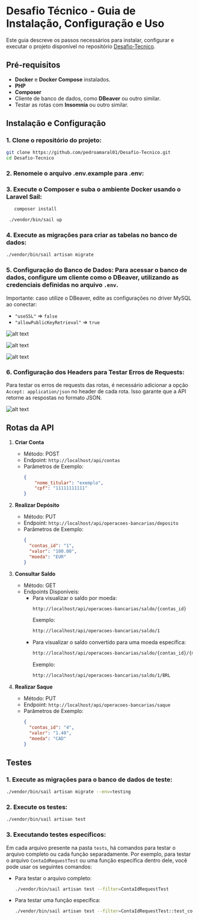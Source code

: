 # Desafio Técnico - Guia de Instalação, Configuração e Uso

Este guia descreve os passos necessários para instalar, configurar e executar o projeto disponível no repositório [Desafio-Tecnico](https://github.com/pedroamaral01/Desafio-Tecnico).

## Pré-requisitos

- **Docker** e **Docker Compose** instalados.
- **PHP**
- **Composer**
- Cliente de banco de dados, como **DBeaver** ou outro similar.
- Testar as rotas com **Insomnia** ou outro similar.

## Instalação e Configuração

### 1. Clone o repositório do projeto:

   ```bash
   git clone https://github.com/pedroamaral01/Desafio-Tecnico.git
   cd Desafio-Tecnico
   ```

### 2. Renomeie o arquivo .env.example para .env:

### 3. Execute o Composer e suba o ambiente Docker usando o Laravel Sail:

```bash
   composer install
   ```
  ```bash
   ./vendor/bin/sail up
   ```

### 4. Execute as migrações para criar as tabelas no banco de dados:

   ```bash
   ./vendor/bin/sail artisan migrate
   ```

### 5. Configuração do Banco de Dados: Para acessar o banco de dados, configure um cliente como o DBeaver, utilizando as credenciais definidas no arquivo `.env`.

   Importante: caso utilize o DBeaver, edite as configurações no driver MySQL ao conectar:
   - `"useSSL"` ⇒ `false`
   - `"allowPublicKeyRetrieval"` ⇒ `true`

   ![alt text](public/assets/images/docs/image-4.png)

   ![alt text](public/assets/images/docs/image-2.png)

   ![alt text](public/assets/images/docs/image-5.png)

### 6. Configuração dos Headers para Testar Erros de Requests:

   Para testar os erros de requests das rotas, é necessário adicionar a opção `Accept: application/json` no header de cada rota. Isso garante que a API retorne as respostas no formato JSON.

   ![alt text](public/assets/images/docs/image-3.png)

## Rotas da API

1. **Criar Conta**
   - Método: POST
   - Endpoint: `http://localhost/api/contas`
   - Parâmetros de Exemplo:
     ```json
     {
         "nome_titular": "exemplo", 
         "cpf": "11111111111" 
     }
     ```

2. **Realizar Depósito**
   - Método: PUT
   - Endpoint: `http://localhost/api/operacoes-bancarias/deposito`
   - Parâmetros de Exemplo:
     ```json
     {
       "contas_id": "1", 
       "valor": "100.00", 
       "moeda": "EUR"
     }
     ```

3. **Consultar Saldo**
   - Método: GET
   - Endpoints Disponíveis:
     - Para visualizar o saldo por moeda:
       ```bash
       http://localhost/api/operacoes-bancarias/saldo/{contas_id}
       ```
       Exemplo:
       ```bash
       http://localhost/api/operacoes-bancarias/saldo/1
       ```
     - Para visualizar o saldo convertido para uma moeda específica:
       ```bash
       http://localhost/api/operacoes-bancarias/saldo/{contas_id}/{moeda}
       ```
       Exemplo:
       ```bash
       http://localhost/api/operacoes-bancarias/saldo/1/BRL
       ```

4. **Realizar Saque**
   - Método: PUT
   - Endpoint: `http://localhost/api/operacoes-bancarias/saque`
   - Parâmetros de Exemplo:
     ```json
     {
       "contas_id": "4",
       "valor": "1.40",
       "moeda": "CAD"
     }
     ```

## Testes

### 1. Execute as migrações para o banco de dados de teste:

   ```bash
   ./vendor/bin/sail artisan migrate --env=testing
   ```

### 2. Execute os testes:

   ```bash
   ./vendor/bin/sail artisan test
   ```

### 3. Executando testes específicos:

   Em cada arquivo presente na pasta `tests`, há comandos para testar o arquivo completo ou cada função separadamente. Por exemplo, para testar o arquivo `ContaIdRequestTest` ou uma função específica dentro dele, você pode usar os seguintes comandos:

   - Para testar o arquivo completo:
     ```bash
     ./vendor/bin/sail artisan test --filter=ContaIdRequestTest
     ```

   - Para testar uma função específica:
     ```bash
     ./vendor/bin/sail artisan test --filter=ContaIdRequestTest::test_contas_id_obrigatorio_null_falha
     ```
